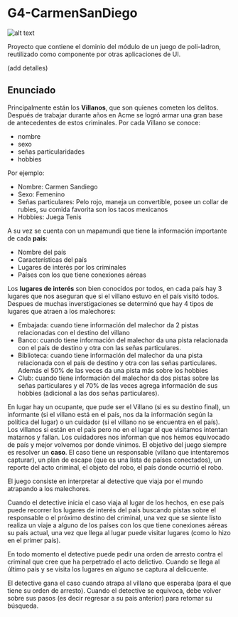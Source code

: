 # G4-CarmenSanDiego

![alt text](http://vignette2.wikia.nocookie.net/poohadventures/images/a/a9/Carmen_Sandiego-4.png/revision/latest?cb=20121004113037 "Logo CarmenSanDiego")

Proyecto que contiene el dominio del módulo de un juego de poli-ladron, reutilizado como componente por otras aplicaciones de UI.

(add detalles)

## Enunciado

Principalmente están los **Villanos**, que son quienes cometen los delitos.
Después de trabajar durante años en Acme se logró armar una gran base de antecedentes de estos criminales.
Por cada Villano se conoce:
- nombre
- sexo
- señas particularidades
- hobbies

Por ejemplo:
* Nombre: Carmen Sandiego
* Sexo: Femenino
* Señas particulares: Pelo rojo, maneja un convertible, posee un collar de rubies, su comida favorita son los tacos mexicanos
* Hobbies: Juega Tenis

A su vez se cuenta con un mapamundi que tiene la información importante de cada **país**:
+ Nombre del país
+ Características del país
+ Lugares de interés por los criminales
+ Países con los que tiene conexiones aéreas

Los **lugares de interés** son bien conocidos por todos, en cada país hay 3 lugares que nos aseguran que si el villano estuvo en el país visitó todos.
Despues de muchas inverstigaciones se determinó que hay 4 tipos de lugares que atraen a los malechores:
+ Embajada: cuando tiene información del malechor da 2 pistas relacionadas con el destino del villano
+ Banco: cuando tiene información del malechor da una pista relacionada con el país de destino y otra con las señas particulares.
+ Biblioteca: cuando tiene información del malechor da una pista relacionada con el país de destino y otra con las señas particulares. Además el 50% de las veces da una pista más sobre los hobbies
+ Club: cuando tiene información del malechor da dos pistas sobre las señas particulares y el 70% de las veces agrega información de sus hobbies (adicional a las dos señas particulares).

En lugar hay un ocupante, que pude ser el Villano (si es su destino final), un informante (si el villano está en el país, nos da la información según la política del lugar) o un cuidador (si el villano no se encuentra en el país).
Los villanos si están en el país pero no en el lugar al que visitamos intentan matarnos y fallan.
Los cuidadores nos informan que nos hemos equivocado de país y mejor volvemos por donde vinimos.
El objetivo del juego siempre es resolver un **caso**. El caso tiene un responsable (villano que intentaremos capturar), un plan de escape (que es una lista de países conectados), un reporte del acto criminal, el objeto del robo, el país donde ocurrió el robo.

El juego consiste en interpretar al detective que viaja por el mundo atrapando a los malechores.

Cuando el detective inicia el caso viaja al lugar de los hechos, en ese país puede recorrer los lugares de interés del país buscando pistas sobre el responsable o el próximo destino del criminal, una vez que se siente listo realiza un viaje a alguno de los países con los que tiene conexiones aéreas su país actual, una vez que llega al lugar puede visitar lugares (como lo hizo en el primer país).

En todo momento el detective puede pedir una orden de arresto contra el criminal que cree que ha perpetrado el acto delictivo.
Cuando se llega al último país y se visita los lugares en alguno se captura al delicuente.

El detective gana el caso cuando atrapa al villano que esperaba (para el que tiene su orden de arresto).
Cuando el detective se equivoca, debe volver sobre sus pasos (es decir regresar a su país anterior) para retomar su búsqueda.